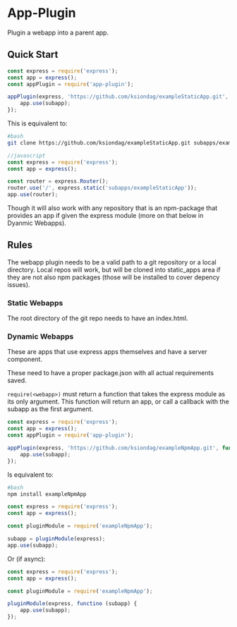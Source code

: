 # App-Plugin

Plugin a webapp into a parent app.

## Quick Start

```javascript
const express = require('express');
const app = express();
const appPlugin = require('app-plugin');

appPlugin(express, 'https://github.com/ksiondag/exampleStaticApp.git', function (subapp) {
    app.use(subapp);
});
```

This is equivalent to:

```bash
#bash
git clone https://github.com/ksiondag/exampleStaticApp.git subapps/exampleStaticApp
```

```javascript
//javascript
const express = require('express');
const app = express();

const router = express.Router();
router.use('/', express.static('subapps/exampleStaticApp'));
app.use(router);
```

Though it will also work with any repository that is an npm-package that
provides an app if given the express module (more on that below in Dyanmic
Webapps).

## Rules

The webapp plugin needs to be a valid path to a git repository or a local
directory. Local repos will work, but will be cloned into static_apps area if
they are not also npm packages (those will be installed to cover depency
issues).

### Static Webapps

The root directory of the git repo needs to have an index.html.

### Dynamic Webapps

These are apps that use express apps themselves and have a server component.

These need to have a proper package.json with all actual requirements saved.

`require(<webapp>)` must return a function that takes the express module as its
only argument. This function will return an app, or call a callback with the
subapp as the first argument.

```javascript
const express = require('express');
const app = express();
const appPlugin = require('app-plugin');

appPlugin(express, 'https://github.com/ksiondag/exampleNpmApp.git', function (subapp) {
    app.use(subapp);
});
```
Is equivalent to:

```bash
#bash
npm install exampleNpmApp
```

```javascript
const express = require('express');
const app = express();

const pluginModule = require('exampleNpmApp');

subapp = pluginModule(express);
app.use(subapp);
```

Or (if async):

```javascript
const express = require('express');
const app = express();

const pluginModule = require('exampleNpmApp');

pluginModule(express, functino (subapp) {
    app.use(subapp);
});
```

